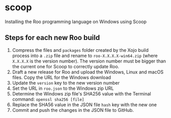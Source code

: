 # scoop
Installing the Roo programming language on Windows using Scoop

## Steps for each new Roo build
1. Compress the files and `packages` folder created by the Xojo build process into a `.zip` file and rename to `roo-X.X.X.X-win64.zip` (where `X.X.X.X` is the version number). The version number must be bigger than the current one for Scoop to correctly update Roo.
2. Draft a new release for Roo and upload the Windows, Linux and macOS files. Copy the URL for the Windows download
3. Update the `version` key to the new version number
4. Set the URL in `roo.json` to the Windows zip URL
5. Determine the Windows zip file's SHA256 value with the Terminal command: `openssl sha256 [file]`
6. Replace the SHA56 value in the JSON file `hash` key with the new one
7. Commit and push the changes in the JSON file to GitHub.
